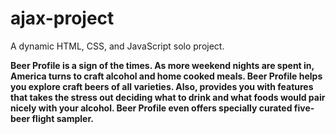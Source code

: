 # ajax-project

A dynamic HTML, CSS, and JavaScript solo project.

**Beer Profile is a sign of the times. As more weekend nights are spent in, America turns to craft alcohol and home cooked meals. Beer Profile helps you explore craft beers of all varieties. Also, provides you with features that takes the stress out deciding what to drink and what foods would pair nicely with your alcohol. Beer Profile even offers specially curated five-beer flight sampler.** 
